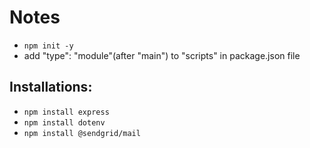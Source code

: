 # Notes
- `npm init -y`
- add "type": "module"(after "main") to "scripts" in package.json file

## Installations:
- `npm install express`
- `npm install dotenv`
- `npm install @sendgrid/mail`